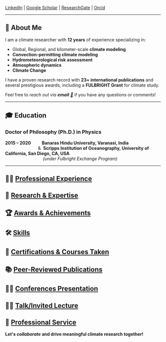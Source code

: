 [LinkedIn](https://www.linkedin.com/in/soumik-ghosh-97004277/?originalSubdomain=ca) | [Google Scholar](https://scholar.google.co.in/citations?user=ds5ggVoAAAAJ&hl=en) | [ResearchGate](https://www.researchgate.net/profile/Soumik-Ghosh-2) | [Orcid](https://github.com/user-attachments/assets/b5199a6e-10e9-40a0-8f41-7e6c3071f61b)

---
## 🔬 About Me 
I am a climate researcher with **12 years** of experience specializing in:
- Global, Regional, and kilometer-scale **climate modeling**
- **Convection-permitting climate modeling**
- **Hydrometeorological risk assessment**
- **Atmospheric dynamics**
- **Climate Change**

I have a proven research record with **23+ international publications** and several prestigious awards, including a **FULBRIGHT Grant** for climate study.

Feel free to *reach out via **email** [📧](mailto:soumik.ghosh@fulbrightmail.org)* if you have any questions or comments!

---

## 🎓 Education

### **Doctor of Philosophy (Ph.D.) in Physics**  
**2015 – 2020**  &nbsp;&nbsp;&nbsp;&nbsp;&nbsp;&nbsp;&nbsp;&nbsp;**Banaras Hindu University, Varanasi, India**  
&nbsp;&nbsp;&nbsp;&nbsp;&nbsp;&nbsp;&nbsp;&nbsp;&nbsp;&nbsp;&nbsp;&nbsp;&nbsp;&nbsp;&nbsp;&nbsp;&nbsp;&nbsp;&nbsp;&nbsp;&nbsp;&nbsp;&nbsp;&nbsp;&nbsp;&nbsp;&nbsp;& &nbsp;**Scripps Institution of Oceanography, University of California, San Diego, CA, USA**  
&nbsp;&nbsp;&nbsp;&nbsp;&nbsp;&nbsp;&nbsp;&nbsp;&nbsp;&nbsp;&nbsp;&nbsp;&nbsp;&nbsp;&nbsp;&nbsp;&nbsp;&nbsp;&nbsp;&nbsp;&nbsp;&nbsp;&nbsp;&nbsp;&nbsp;&nbsp;&nbsp;&nbsp;&nbsp;&nbsp; *(under Fulbright Exchange Program)*

---

## 🧑‍💼 [Professional Experience](./EXPERIENCES.md)

## 🚀 [Research & Expertise](./EXPERTISES.md)

## 🏆 [Awards & Achievements](./ACHIEVEMENTS.md)

## 🛠️ [Skills](./SKILLS.md)

## 📜 [Certifications & Courses Taken](./CERTIFICATIONS.md)

## 📚 [Peer-Reviewed Publications](./PUBLICATIONS.md)

## 👨‍🏫 [Conferences Presentation](./CONFERENCES.md)

## 👨‍🏫 [Talk/Invited Lecture](./TALKS.md)

## 🤝 [Professional Service](./SERVICES.md)  

**Let's *collaborate* and drive meaningful climate research together!**
